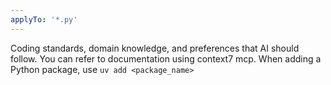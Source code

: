 ```yaml
---
applyTo: '*.py'
---
```

Coding standards, domain knowledge, and preferences that AI should follow. You can refer to documentation using context7 mcp.
When adding a Python package, use `uv add <package_name>`